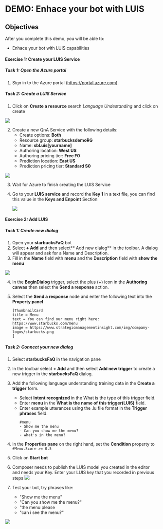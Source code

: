 # DEMO: Enhace your bot with LUIS

## Objectives
After you complete this demo, you will be able to:
- Enhace your bot with LUIS capabilities

#### Exercise 1: Create your LUIS Service


##### Task 1: Open the Azure portal

1.  Sign in to the Azure portal (<https://portal.azure.com>).

##### Task 2: Create a LUIS Service

1. Click on **Create a resource** search *Language Undestanding* and click on create

![](images/1.jpg)

2. Create a new QnA Service with the following details:
   - Create options: **Both**
   - Resource group: **starbucksdemoRG**
   - Name: **sbLuis[yourname]**
   - Authoring location: **West US**
   - Authoring pricing tier: **Free F0**
   - Prediction location: **East US**
   - Prediction pricing tier: **Standard S0**

![](images/2.jpg)

3. Wait for Azure to finish creating the LUIS Service
4. Go to your **LUIS service** and record the **Key 1** in a text file, you can find this value in the **Keys and Enpoint** Section

    ![](images/3.jpg)

#### Exercise 2: Add LUIS

##### Task 1: Create new dialog

1. Open your **starbucksFaQ** bot
2. Select **+ Add** and then select** Add new dialog** in the toolbar. A dialog will appear and ask for a Name and Description.
3. Fill in the **Name** field with **menu** and the **Description** field with **show the menu**


![](images/4.jpg)


4. In the **BeginDialog** trigger, select the plus (+) icon in the **Authoring canvas** then select the **Send a response** action.
5. Select the **Send a response** node and enter the following text into the **Property panel**

   ```
   [ThumbnailCard
   title = Menu
   text = You can find our menu right here: https://www.starbucks.com/menu
   image = https://www.strategicmanagementinsight.com/img/company-logos/starbucks.png
   ]
   ```

##### Task 2: Connect your new dialog

1. Select **starbucksFaQ** in the navigation pane
2. In the toolbar select **+ Add** and then select **Add new trigger** to create a new trigger in the **starbucksFaQ** dialog.
3. Add the following language understanding training data in the **Create a trigger** form.
   - Select **Intent recognized** in the What is the type of this trigger field.
   - Enter **menu** in the **What is the name of this trigger(LUIS)** field.
   - Enter example utterances using the .lu file format in the **Trigger phrases** field.
     ```
     #menu
     - Show me the menu
     - Can you show me the menu?
     - what's in the menu?
     ```
4. In the **Properties pane** on the right hand, set the **Condition** property to ``#Menu.Score >= 0.5`` 

5. Click on **Start bot**
6. Composer needs to publish the LUIS model you created in the editor and needs your Key. Enter your LUIS key that you recorded in previous steps
   ![](images/6.jpg)

7. Test your bot, try phrases like:
    - "Show me the menu"
    - "Can you show me the menu?"
    - "the menu please
    - "can i see the menu?"

![](images/7.jpg)